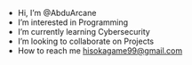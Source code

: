 -  Hi, I’m @AbduArcane
-  I’m interested in Programming
-  I’m currently learning Cybersecurity
-  I’m looking to collaborate on Projects
-  How to reach me hisokagame99@gmail.com

<!---
AbduArcane/AbduArcane is a ✨ special ✨ repository because its `README.md` (this file) appears on your GitHub profile.
You can click the Preview link to take a look at your changes.
--->
